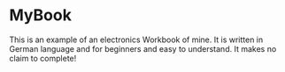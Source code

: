 # MyBook
This is an example of an electronics Workbook of mine. It is written in German language and for beginners and easy to understand. It makes no claim to complete! 

